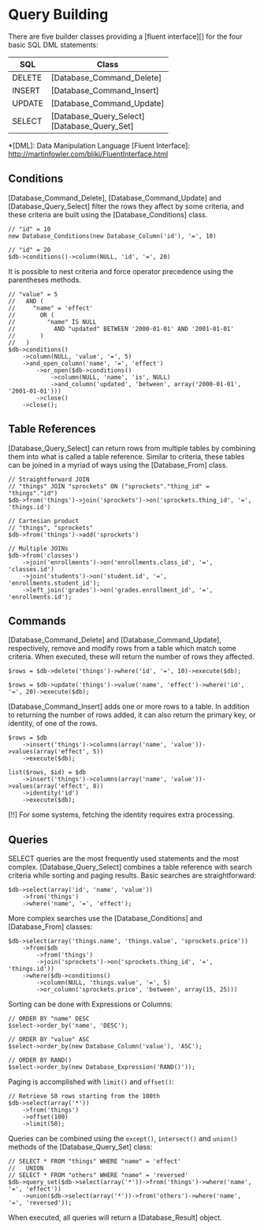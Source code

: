 
# Query Building

There are five builder classes providing a [fluent interface][] for the four basic SQL DML
statements:

 SQL    | Class
 ---    | -----
 DELETE | [Database_Command_Delete]
 INSERT | [Database_Command_Insert]
 UPDATE | [Database_Command_Update]
 SELECT | [Database_Query_Select] <br /> [Database_Query_Set]

*[DML]: Data Manipulation Language
[Fluent Interface]: http://martinfowler.com/bliki/FluentInterface.html


## Conditions

[Database_Command_Delete], [Database_Command_Update] and [Database_Query_Select] filter the rows
they affect by some criteria, and these criteria are built using the [Database_Conditions] class.

    // "id" = 10
    new Database_Conditions(new Database_Column('id'), '=', 10)

    // "id" = 20
    $db->conditions()->column(NULL, 'id', '=', 20)

It is possible to nest criteria and force operator precedence using the parentheses methods.

    // "value" = 5
    //   AND (
    //     "name" = 'effect'
    //       OR (
    //         "name" IS NULL
    //           AND "updated" BETWEEN '2000-01-01' AND '2001-01-01'
    //       )
    //   )
    $db->conditions()
        ->column(NULL, 'value', '=', 5)
        ->and_open_column('name', '=', 'effect')
            ->or_open($db->conditions()
                ->column(NULL, 'name', 'is', NULL)
                ->and_column('updated', 'between', array('2000-01-01', '2001-01-01')))
            ->close()
        ->close();


## Table References

[Database_Query_Select] can return rows from multiple tables by combining them into what is called a
table reference. Similar to criteria, these tables can be joined in a myriad of ways using the
[Database_From] class.

    // Straightforward JOIN
    // "things" JOIN "sprockets" ON ("sprockets"."thing_id" = "things"."id")
    $db->from('things')->join('sprockets')->on('sprockets.thing_id', '=', 'things.id')

    // Cartesian product
    // "things", "sprockets"
    $db->from('things')->add('sprockets')

    // Multiple JOINs
    $db->from('classes')
        ->join('enrollments')->on('enrollments.class_id', '=', 'classes.id')
        ->join('students')->on('student.id', '=', 'enrollments.student_id');
        ->left_join('grades')->on('grades.enrollment_id', '=', 'enrollments.id');


## Commands

[Database_Command_Delete] and [Database_Command_Update], respectively, remove and modify rows from a
table which match some criteria. When executed, these will return the number of rows they affected.

    $rows = $db->delete('things')->where('id', '=', 10)->execute($db);

    $rows = $db->update('things')->value('name', 'effect')->where('id', '=', 20)->execute($db);

[Database_Command_Insert] adds one or more rows to a table. In addition to returning the number of
rows added, it can also return the primary key, or identity, of one of the rows.

    $rows = $db
        ->insert('things')->columns(array('name', 'value'))->values(array('effect', 5))
        ->execute($db);

    list($rows, $id) = $db
        ->insert('things')->columns(array('name', 'value'))->values(array('effect', 8))
        ->identity('id')
        ->execute($db);

[!!] For some systems, fetching the identity requires extra processing.


## Queries

SELECT queries are the most frequently used statements and the most complex. [Database_Query_Select]
combines a table reference with search criteria while sorting and paging results. Basic searches are
straightforward:

    $db->select(array('id', 'name', 'value'))
        ->from('things')
        ->where('name', '=', 'effect');

More complex searches use the [Database_Conditions] and [Database_From] classes:

    $db->select(array('things.name', 'things.value', 'sprockets.price'))
        ->from($db
            ->from('things')
            ->join('sprockets')->on('sprockets.thing_id', '=', 'things.id'))
        ->where($db->conditions()
            ->column(NULL, 'things.value', '=', 5)
            ->or_column('sprockets.price', 'between', array(15, 25)))

Sorting can be done with Expressions or Columns:

    // ORDER BY "name" DESC
    $select->order_by('name', 'DESC');

    // ORDER BY "value" ASC
    $select->order_by(new Database_Column('value'), 'ASC');

    // ORDER BY RAND()
    $select->order_by(new Database_Expression('RAND()'));

Paging is accomplished with `limit()` and `offset()`:

    // Retrieve 50 rows starting from the 100th
    $db->select(array('*'))
        ->from('things')
        ->offset(100)
        ->limit(50);

Queries can be combined using the `except()`, `intersect()` and `union()` methods of the
[Database_Query_Set] class:

    // SELECT * FROM "things" WHERE "name" = 'effect'
    //   UNION
    // SELECT * FROM "others" WHERE "name" = 'reversed'
    $db->query_set($db->select(array('*'))->from('things')->where('name', '=', 'effect'))
        ->union($db->select(array('*'))->from('others')->where('name', '=', 'reversed'));

When executed, all queries will return a [Database_Result] object.
